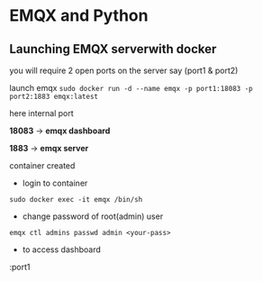 # EMQX and Python

## Launching EMQX serverwith docker

you will require 2 open ports on the server say (port1 & port2)

launch emqx `sudo docker run -d --name emqx -p port1:18083 -p port2:1883 emqx:latest`

here internal port 

**18083** -> **emqx dashboard**

**1883** -> **emqx server**


container created

- login to container

`sudo docker exec -it emqx /bin/sh`

- change password of root(admin) user

`emqx ctl admins passwd admin <your-pass>`

- to access dashboard

<server-ip>:port1




